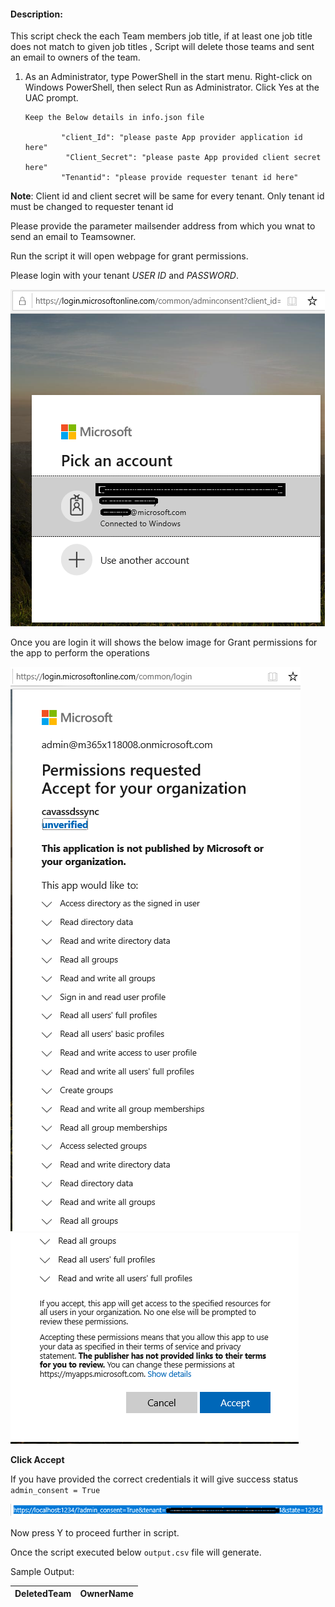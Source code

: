 #### Description:

This script check the each Team members job title, if at least one job title does not match to given job titles , Script will delete those teams and sent an email to owners of the team.

1.	As an Administrator, type PowerShell in the start menu. Right-click on Windows PowerShell, then select Run as Administrator. Click Yes at the UAC prompt.


        Keep the Below details in info.json file
    
                "client_Id": "please paste App provider application id here" 
                 "Client_Secret": "please paste App provided client secret here" 
                "Tenantid": "please provide requester tenant id here"
                

**Note**: Client id and client secret will be same for every tenant. Only tenant id must be changed to requester tenant id

Please provide the parameter mailsender address from which you wnat to send an email to Teamsowner.

Run the script it will open webpage for grant permissions.

Please login with your tenant _USER ID_ and _PASSWORD_.

![Signin](https://github.com/Geetha63/MS-Teams-Scripts/blob/master/Images/Siginin.png)

Once you are login it will shows the below image for Grant permissions for the app to perform the operations

![GrantPermission](https://github.com/Geetha63/MS-Teams-Scripts/blob/master/Images/GrantPermissions.png)
![GrantPermission](https://github.com/Geetha63/MS-Teams-Scripts/blob/master/Images/GrantPermissions2.png)

**Click Accept**

If you have provided the correct credentials it will give success status `admin_consent = True`

![Admin Consent](https://github.com/Geetha63/MS-Teams-Scripts/blob/master/Images/AdminConsent.png)

Now press Y to proceed further in script.

Once the script executed below `output.csv` file will generate.

Sample Output:

 | DeletedTeam |OwnerName  |
 |-------------|-----------|
